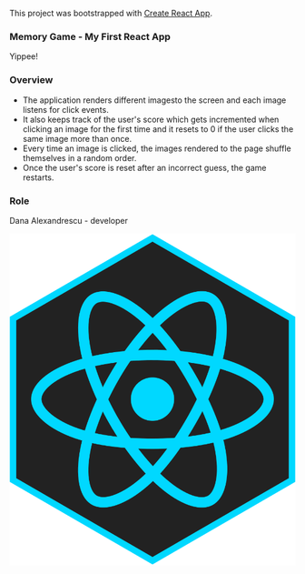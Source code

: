 This project was bootstrapped with [Create React App](https://github.com/facebook/create-react-app).

### Memory Game - My First React App

Yippee!

### Overview
* The application renders different imagesto the screen and each image listens for click events.
* It also keeps track of the user's score which gets incremented when clicking an image for the first time and it resets to 0 if the user clicks the same image more than once.
* Every time an image is clicked, the images rendered to the page shuffle themselves in a random order.
* Once the user's score is reset after an incorrect guess, the game restarts.

### Role

Dana Alexandrescu - developer

![React](/public/react-icon.jpg "React Icon")